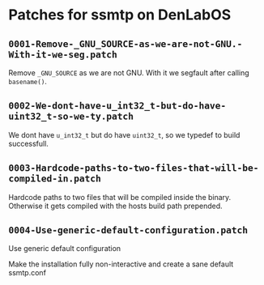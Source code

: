 # Patches for ssmtp on DenLabOS

## `0001-Remove-_GNU_SOURCE-as-we-are-not-GNU.-With-it-we-seg.patch`

Remove `_GNU_SOURCE` as we are not GNU. With it we segfault after calling `basename()`.


## `0002-We-dont-have-u_int32_t-but-do-have-uint32_t-so-we-ty.patch`

We dont have `u_int32_t` but do have `uint32_t`, so we typedef to build successfull.


## `0003-Hardcode-paths-to-two-files-that-will-be-compiled-in.patch`

Hardcode paths to two files that will be compiled inside the binary. Otherwise it gets compiled with the hosts build path prepended.


## `0004-Use-generic-default-configuration.patch`

Use generic default configuration

Make the installation fully non-interactive and create a sane
default ssmtp.conf

